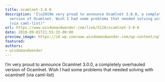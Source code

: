 ```yaml
---
title: ocamlnet-3.0.0
description: "I\u2019m very proud to announce Ocamlnet 3.0.0, a completely overhauled
  version of Ocamlnet. Wish I had some problems that needed solving with ocamlnet!
  (via caml-list)"
url: https://www.wisdomandwonder.com/link/5120/ocamlnet-3-0-0
date: 2010-09-01T21:55:33-00:00
preview_image: https://i0.wp.com/www.wisdomandwonder.com/wp-content/uploads/2019/03/cropped-WisdomAndWonderLogoFavicon-2-1.png?fit=512%2C512&ssl=1
featured:
authors:
- wisdomandwonder
---
```


I&rsquo;m very proud to announce Ocamlnet 3.0.0, a completely overhauled version of Ocamlnet. Wish I had some problems that needed solving with ocamlnet! (via caml-list)
